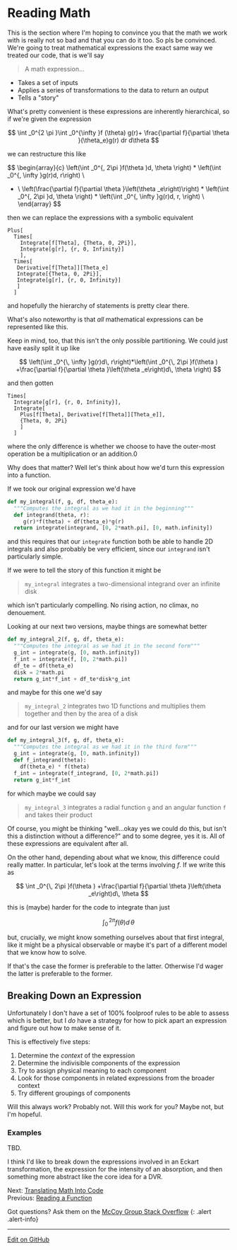 # Reading Math

This is the section where I'm hoping to convince you that the math we work with is really not so bad and that you can do it too.
So pls be convinced.
We're going to treat mathematical expressions the exact same way we treated our code, that is we'll say

> A math expression...
* Takes a set of inputs
* Applies a series of transformations to the data to return an output
* Tells a "story"

What's pretty convenient is these expressions are inherently hierarchical, so if we're given the expression

$$
\int _0^{2 \pi }\int _0^{\infty }f (\theta) g(r)+ \frac{\partial f}{\partial \theta }(\theta_e)g(r) dr d\theta
$$

we can restructure this like

$$
\begin{array}{c}
 \left(\int _0^{\, 2\pi }f(\theta )d\, \theta  \right) * \left(\int _0^{\, \infty }g(r)d\, r\right) \\
 + \\
 \left(\frac{\partial f}{\partial \theta }\left(\theta _e\right)\right) * \left(\int _0^{\, 2\pi }d\, \theta \right) * \left(\int _0^{\, \infty }g(r)d\, r\, \right) \\
\end{array}
$$

then we can replace the expressions with a symbolic equivalent

```lang-none
Plus[
  Times[
    Integrate[f[Theta], {Theta, 0, 2Pi}], 
    Integrate[g[r], {r, 0, Infinity}]
    ],
  Times[
   Derivative[f[Theta]][Theta_e]
   Integrate[{Theta, 0, 2Pi}],
   Integrate[g[r], {r, 0, Infinity}]
   ]
  ]
```

and hopefully the hierarchy of statements is pretty clear there. 

What's also noteworthy is that _all_ mathematical expressions can be represented like this.

Keep in mind, too, that this isn't the only possible partitioning.
We could just have easily split it up like

$$
\left(\int _0^{\, \infty }g(r)d\, r\right)*\left(\int _0^{\, 2\pi }f(\theta ) +\frac{\partial f}{\partial \theta }\left(\theta _e\right)d\, \theta \right)
$$

and then gotten

```lang-none
Times[
  Integrate[g[r], {r, 0, Infinity}],
  Integrate[
    Plus[f[Theta], Derivative[f[Theta]][Theta_e]],
    {Theta, 0, 2Pi}
    ]
  ]
```

where the only difference is whether we choose to have the outer-most operation be a multiplication or an addition.0

Why does that matter? Well let's think about how we'd turn this expression into a function.

If we took our original expression we'd have

```python
def my_integral(f, g, df, theta_e):
  """Computes the integral as we had it in the beginning"""
  def integrand(theta, r):
     g(r)*f(theta) + df(theta_e)*g(r)
  return integrate(integrand, [0, 2*math.pi], [0, math.infinity])
```

and this requires that our `integrate` function both be able to handle 2D integrals and also probably be very efficient, since our `integrand` isn't particularly simple.

If we were to tell the story of this function it might be

> `my_integral` integrates a two-dimensional integrand over an infinite disk

which isn't particularly compelling. No rising action, no climax, no denouement.

Looking at our next two versions, maybe things are somewhat better

```python
def my_integral_2(f, g, df, theta_e):
  """Computes the integral as we had it in the second form"""
  g_int = integrate(g, [0, math.infinity])
  f_int = integrate(f, [0, 2*math.pi])
  df_te = df(theta_e)
  disk = 2*math.pi
  return g_int*f_int + df_te*disk*g_int
```

and maybe for this one we'd say

> `my_integral_2` integrates two 1D functions and multiplies them together and then by the area of a disk

and for our last version we might have

```python
def my_integral_3(f, g, df, theta_e):
  """Computes the integral as we had it in the third form"""
  g_int = integrate(g, [0, math.infinity])
  def f_integrand(theta):
    df(theta_e) * f(theta)
  f_int = integrate(f_integrand, [0, 2*math.pi])
  return g_int*f_int
```

for which maybe we could say

> `my_integral_3` integrates a radial function `g` and an angular function `f` and takes their product

Of course, you might be thinking "well...okay yes we could do this, but isn't this a distinction without a difference?" and to some degree, yes it is. All of these expressions are equivalent after all.

On the other hand, depending about what we know, this difference could really matter. In particular, let's look at the terms involving $f$.
If we write this as

$$
\int _0^{\, 2\pi }f(\theta ) +\frac{\partial f}{\partial \theta }\left(\theta _e\right)d\, \theta
$$

this is (maybe) harder for the code to integrate than just

$$
\int _0^{\, 2\pi }f(\theta ) d\, \theta
$$

but, crucially, we might know something ourselves about that first integral, like it might be a physical observable or maybe it's part of a different model that we know how to solve.

If that's the case the former is preferable to the latter. Otherwise I'd wager the latter is preferable to the former.

## Breaking Down an Expression

Unfortunately I don't have a set of 100% foolproof rules to be able to assess which is better, but I _do_ have a strategy for how to pick apart an expression and figure out how to make sense of it.

This is effectively five steps:
1. Determine the _context_ of the expression
2. Determine the indivisible components of the expression
3. Try to assign physical meaning to each component
4. Look for those components in related expressions from the broader context
5. Try different groupings of components

Will this always work? Probably not. Will this work for you? Maybe not, but I'm hopeful.

### Examples

TBD.

I think I'd like to break down the expressions involved in an Eckart transformation, the expression for the intensity of an absorption, and then something more abstract like the core idea for a DVR.

<span class="text-muted">Next:</span>
 [Translating Math Into Code](TranslatingMathIntoCode.md)<br/>
<span class="text-muted">Previous:</span>
 [Reading a Function](ReadingAFunction.md)

Got questions? Ask them on the [McCoy Group Stack Overflow](https://stackoverflow.com/c/mccoygroup/questions/ask)
{: .alert .alert-info}

---

[Edit on GitHub](https://github.com/McCoyGroup/References/edit/gh-pages/References/Intro%20To%20Quantum/ReadingMath.md)
